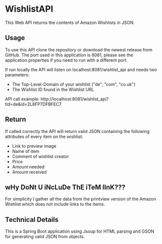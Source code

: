 # WishlistAPI
 This Web API returns the contents of Amazon Wishlists in JSON.
 
## Usage
 To use this API clone the repository or download the newest release from GitHub.
 The port used in this application is 8081, please see the application.properties if you need to run with a different port.
 
 If run locally the API will listen on localhost:8081/wishlist_api and needs two parameters:
 - The Top-Level-Domain of your wishlist ("de", "com", "co.uk")
 - The Wishlist ID found in the Wishlist URL

 API call example: http://localhost:8081/wishlist_api?tld=de&id=2L8FP7DFBFEC7
 
 ## Return
 If called correctly the API will return valid JSON containing the following attributes of every item on the wishlist:
 - Link to preview image
 - Name of item
 - Comment of wishlist creator
 - Price
 - Amount needed
 - Amount received

## wHy DoNt U iNcLuDe ThE iTeM lInK???
For simplicity I gather all the data from the printview version of the Amazon Wishlist which does not include links to the items.


 ## Technical Details
 This is a Spring Boot application using Jsoup for HTML parsing and GSON for generating valid JSON from objects.
 
